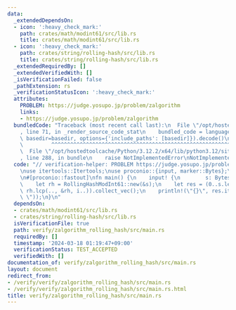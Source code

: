 ```yaml
---
data:
  _extendedDependsOn:
  - icon: ':heavy_check_mark:'
    path: crates/math/modint61/src/lib.rs
    title: crates/math/modint61/src/lib.rs
  - icon: ':heavy_check_mark:'
    path: crates/string/rolling-hash/src/lib.rs
    title: crates/string/rolling-hash/src/lib.rs
  _extendedRequiredBy: []
  _extendedVerifiedWith: []
  _isVerificationFailed: false
  _pathExtension: rs
  _verificationStatusIcon: ':heavy_check_mark:'
  attributes:
    PROBLEM: https://judge.yosupo.jp/problem/zalgorithm
    links:
    - https://judge.yosupo.jp/problem/zalgorithm
  bundledCode: "Traceback (most recent call last):\n  File \"/opt/hostedtoolcache/Python/3.12.2/x64/lib/python3.12/site-packages/onlinejudge_verify/documentation/build.py\"\
    , line 71, in _render_source_code_stat\n    bundled_code = language.bundle(stat.path,\
    \ basedir=basedir, options={'include_paths': [basedir]}).decode()\n          \
    \         ^^^^^^^^^^^^^^^^^^^^^^^^^^^^^^^^^^^^^^^^^^^^^^^^^^^^^^^^^^^^^^^^^^^^^^^^^^^^^^^^^\n\
    \  File \"/opt/hostedtoolcache/Python/3.12.2/x64/lib/python3.12/site-packages/onlinejudge_verify/languages/rust.py\"\
    , line 288, in bundle\n    raise NotImplementedError\nNotImplementedError\n"
  code: "// verification-helper: PROBLEM https://judge.yosupo.jp/problem/zalgorithm\n\
    \nuse itertools::Itertools;\nuse proconio::{input, marker::Bytes};\nuse rolling_hash::RollingHashModInt61;\n\
    \n#[proconio::fastout]\nfn main() {\n    input! {\n        s: Bytes,\n    }\n\
    \    let rh = RollingHashModInt61::new(&s);\n    let res = (0..s.len()).map(|i|\
    \ rh.lcp(.., &rh, i..)).collect_vec();\n    println!(\"{}\", res.iter().join(\"\
    \ \"));\n}\n"
  dependsOn:
  - crates/math/modint61/src/lib.rs
  - crates/string/rolling-hash/src/lib.rs
  isVerificationFile: true
  path: verify/zalgorithm_rolling_hash/src/main.rs
  requiredBy: []
  timestamp: '2024-03-18 01:19:47+09:00'
  verificationStatus: TEST_ACCEPTED
  verifiedWith: []
documentation_of: verify/zalgorithm_rolling_hash/src/main.rs
layout: document
redirect_from:
- /verify/verify/zalgorithm_rolling_hash/src/main.rs
- /verify/verify/zalgorithm_rolling_hash/src/main.rs.html
title: verify/zalgorithm_rolling_hash/src/main.rs
---
```

